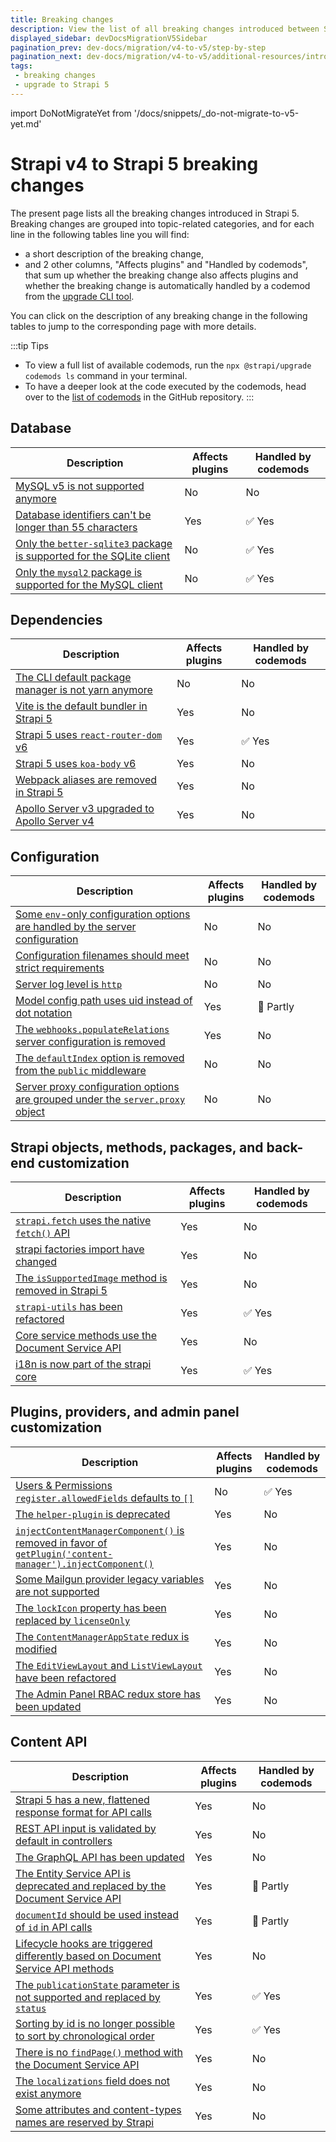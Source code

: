 ```yaml
---
title: Breaking changes
description: View the list of all breaking changes introduced between Strapi v4 and v5.
displayed_sidebar: devDocsMigrationV5Sidebar
pagination_prev: dev-docs/migration/v4-to-v5/step-by-step
pagination_next: dev-docs/migration/v4-to-v5/additional-resources/introduction
tags:
 - breaking changes
 - upgrade to Strapi 5
---
```


import DoNotMigrateYet from '/docs/snippets/_do-not-migrate-to-v5-yet.md'

# Strapi v4 to Strapi 5 breaking changes

The present page lists all the breaking changes introduced in Strapi 5.
Breaking changes are grouped into topic-related categories, and for each line in the following tables line you will find:

- a short description of the breaking change,
- and 2 other columns, "Affects plugins" and "Handled by codemods", that sum up whether the breaking change also affects plugins and whether the breaking change is automatically handled by a codemod from the [upgrade CLI tool](/dev-docs/upgrade-tool).

You can click on the description of any breaking change in the following tables to jump to the corresponding page with more details.

:::tip Tips
* To view a full list of available codemods, run the `npx @strapi/upgrade codemods ls` command in your terminal.
* To have a deeper look at the code executed by the codemods, head over to the [list of codemods](https://github.com/strapi/strapi/tree/v5/main/packages/utils/upgrade/resources/codemods/5.0.0) in the GitHub repository.
:::

<DoNotMigrateYet />

## Database

| Description | Affects plugins | Handled by codemods |
|-------------|-----------------|---------------------|
| [MySQL v5 is not supported anymore](/dev-docs/migration/v4-to-v5/breaking-changes/mysql5-unsupported) | No | No |
| [Database identifiers can't be longer than 55 characters](/dev-docs/migration/v4-to-v5/breaking-changes/database-identifiers-shortened) | Yes | ✅ Yes |
| [Only the `better-sqlite3` package is supported for the SQLite client](/dev-docs/migration/v4-to-v5/breaking-changes/only-better-sqlite3-for-sqlite) | No | ✅ Yes |
| [Only the `mysql2` package is supported for the MySQL client](/dev-docs/migration/v4-to-v5/breaking-changes/only-mysql2-package-for-mysql) | No | ✅ Yes |

## Dependencies

| Description | Affects plugins | Handled by codemods |
|-------------|-----------------|---------------------|
| [The CLI default package manager is not yarn anymore](/dev-docs/migration/v4-to-v5/breaking-changes/yarn-not-default) | No | No |
| [Vite is the default bundler in Strapi 5](/dev-docs/migration/v4-to-v5/breaking-changes/vite) | Yes | No |
| [Strapi 5 uses `react-router-dom` v6](/dev-docs/migration/v4-to-v5/breaking-changes/react-router-dom-6) | Yes | ✅ Yes |
| [Strapi 5 uses `koa-body` v6](/dev-docs/migration/v4-to-v5/breaking-changes/koa-body-v6) | Yes | No |
| [Webpack aliases are removed in Strapi 5](/dev-docs/migration/v4-to-v5/breaking-changes/webpack-aliases-removed) | Yes | No |
| [Apollo Server v3 upgraded to Apollo Server v4](/dev-docs/migration/v4-to-v5/breaking-changes/upgrade-to-apollov4) | Yes | No |

## Configuration

| Description | Affects plugins | Handled by codemods |
|-------------|-----------------|---------------------|
| [Some `env`-only configuration options are handled by the server configuration](/dev-docs/migration/v4-to-v5/breaking-changes/removed-support-for-some-env-options) | No | No |
| [Configuration filenames should meet strict requirements](/dev-docs/migration/v4-to-v5/breaking-changes/strict-requirements-config-files) | No | No |
| [Server log level is `http`](/dev-docs/migration/v4-to-v5/breaking-changes/server-default-log-level) | No | No |
| [Model config path uses uid instead of dot notation](/dev-docs/migration/v4-to-v5/breaking-changes/model-config-path-uses-uid) | Yes | 👷 Partly |
| [The `webhooks.populateRelations` server configuration is removed](/dev-docs/migration/v4-to-v5/breaking-changes/remove-webhook-populate-relations) | Yes | No |
| [The `defaultIndex` option is removed from the `public` middleware](/dev-docs/migration/v4-to-v5/breaking-changes/default-index-removed) | No | No |
| [Server proxy configuration options are grouped under the `server.proxy` object](/dev-docs/migration/v4-to-v5/breaking-changes/server-proxy) | No | No |

## Strapi objects, methods, packages, and back-end customization

| Description | Affects plugins | Handled by codemods |
|-------------|-----------------|---------------------|
| [`strapi.fetch` uses the native `fetch()` API](/dev-docs/migration/v4-to-v5/breaking-changes/fetch) | Yes | No |
| [strapi factories import have changed](/dev-docs/migration/v4-to-v5/breaking-changes/strapi-imports) | Yes | No |
| [The `isSupportedImage` method is removed in Strapi 5](/dev-docs/migration/v4-to-v5/breaking-changes/is-supported-image-removed) | Yes | No |
| [`strapi-utils` has been refactored](/dev-docs/migration/v4-to-v5/breaking-changes/strapi-utils-refactored) | Yes | ✅ Yes |
| [Core service methods use the Document Service API](/dev-docs/migration/v4-to-v5/breaking-changes/core-service-methods-use-document-service) | Yes | No |
| [i18n is now part of the strapi core](/dev-docs/migration/v4-to-v5/breaking-changes/i18n-content-manager-locale) | Yes | ✅ Yes |

## Plugins, providers, and admin panel customization

| Description | Affects plugins | Handled by codemods |
|-------------|-----------------|---------------------|
| [Users & Permissions `register.allowedFields` defaults to `[]`](/dev-docs/migration/v4-to-v5/breaking-changes/register-allowed-fields) | No | ✅ Yes |
| [The `helper-plugin` is deprecated](/dev-docs/migration/v4-to-v5/breaking-changes/helper-plugin-deprecated) | Yes | No |
| [`injectContentManagerComponent()` is removed in favor of `getPlugin('content-manager').injectComponent()`](/dev-docs/migration/v4-to-v5/breaking-changes/inject-content-manager-component) | Yes | No |
| [Some Mailgun provider legacy variables are not supported](/dev-docs/migration/v4-to-v5/breaking-changes/mailgun-provider-variables) | Yes | No |
| [The `lockIcon` property has been replaced by `licenseOnly`](/dev-docs/migration/v4-to-v5/breaking-changes/license-only) | Yes | No |
| [The `ContentManagerAppState` redux is modified](/dev-docs/migration/v4-to-v5/breaking-changes/redux-content-manager-app-state) | Yes | No |
| [The `EditViewLayout` and `ListViewLayout` have been refactored](/dev-docs/migration/v4-to-v5/breaking-changes/edit-view-layout-and-list-view-layout-rewritten) | Yes | No |
| [The Admin Panel RBAC redux store has been updated](/dev-docs/migration/v4-to-v5/breaking-changes/admin-panel-rbac-store-updated) | Yes | No |

## Content API

| Description | Affects plugins | Handled by codemods |
|-------------|-----------------|---------------------|
| [Strapi 5 has a new, flattened response format for API calls](/dev-docs/migration/v4-to-v5/breaking-changes/new-response-format) | Yes | No |
| [REST API input is validated by default in controllers](/dev-docs/migration/v4-to-v5/breaking-changes/default-input-validation) | Yes | No |
| [The GraphQL API has been updated](/dev-docs/migration/v4-to-v5/breaking-changes/graphql-api-updated) | Yes | No |
| [The Entity Service API is deprecated and replaced by the Document Service API](/dev-docs/migration/v4-to-v5/breaking-changes/entity-service-deprecated) | Yes | 👷 Partly |
| [`documentId` should be used instead of `id` in API calls](/dev-docs/migration/v4-to-v5/breaking-changes/use-document-id) | Yes | 👷 Partly |
| [Lifecycle hooks are triggered differently based on Document Service API methods](/dev-docs/migration/v4-to-v5/breaking-changes/lifecycle-hooks-document-service) | Yes | No |
| [The `publicationState` parameter is not supported and replaced by `status`](/dev-docs/migration/v4-to-v5/breaking-changes/publication-state-removed) | Yes | ✅ Yes |
| [Sorting by id is no longer possible to sort by chronological order](/dev-docs/migration/v4-to-v5/breaking-changes/sort-by-id) | Yes | ✅ Yes |
| [There is no `findPage()` method with the Document Service API](/dev-docs/migration/v4-to-v5/breaking-changes/no-find-page-in-document-service) | Yes | No |
| [The `localizations` field does not exist anymore](/dev-docs/migration/v4-to-v5/breaking-changes/no-localizations-field) | Yes | No |
| [Some attributes and content-types names are reserved by Strapi](/dev-docs/migration/v4-to-v5/breaking-changes/attributes-and-content-types-names-reserved) | Yes | No |
